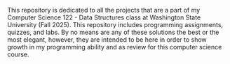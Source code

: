 This repository is dedicated to all the projects that are a part of my Computer Science 122 - Data Structures class at Washington State University (Fall 2025). This repository includes programming assignments, quizzes, and labs. By no means are any of these solutions the best or the most elegant, however, they are intended to be here in order to show growth in my programming ability and as review for this computer science course.
